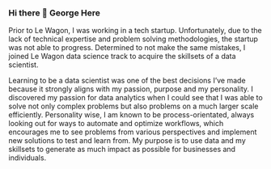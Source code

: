 ### Hi there 👋 George Here

Prior to Le Wagon, I was working in a tech startup. Unfortunately, due to the lack of technical expertise and problem solving methodologies, the startup was not able to progress. Determined to not make the same mistakes, I joined Le Wagon data science track to acquire the skillsets of a data scientist. 

Learning to be a data scientist was one of the best decisions I’ve made because it strongly aligns with my passion, purpose and my personality.  I discovered my passion for data analytics when I could see that I was able to solve not only complex problems but also problems on a much larger scale efficiently. Personality wise, I am known to be process-orientated, always looking out for ways to automate and optimize workflows, which encourages me to see problems from various perspectives and implement new solutions to test and learn from. My purpose is to use data and my skillsets to generate as much impact as possible for businesses and individuals. 

